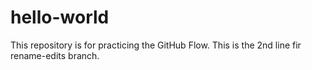# hello-world
This repository is for practicing the GitHub Flow.
This is the 2nd line fir rename-edits branch.
